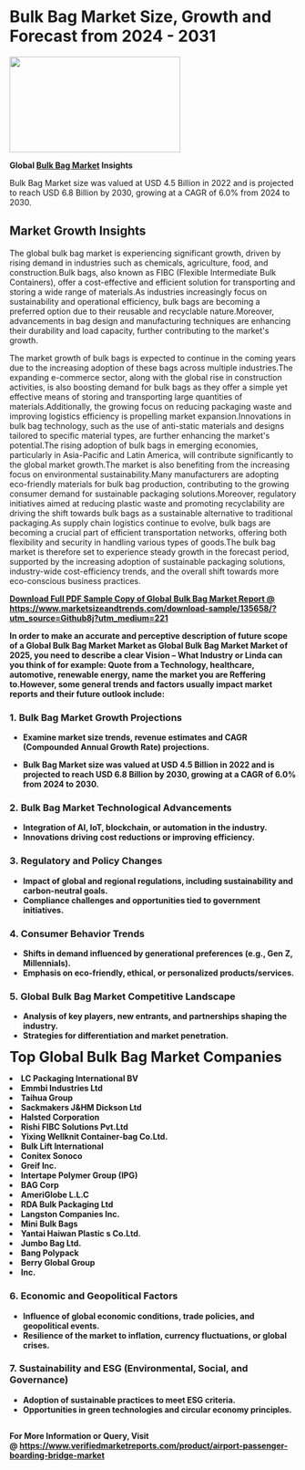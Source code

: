 <H1>Bulk Bag Market Size, Growth and Forecast from 2024 - 2031</H1><img class="aligncenter size-medium wp-image-584254" src="https://thirdeyenews.in/wp-content/uploads/2024/09/Global-Market-Research-300x168.jpeg" alt="" width="300" height="168" /><p><strong>Global&nbsp;<a href="https://www.marketsizeandtrends.com/download-sample/135658/?utm_source=Github8j?utm_medium=221">Bulk Bag Market</a> Insights</strong></p><p>Bulk Bag Market size was valued at USD 4.5 Billion in 2022 and is projected to reach USD 6.8 Billion by 2030, growing at a CAGR of 6.0% from 2024 to 2030.</p><p><!DOCTYPE html> <html lang="en"> <head> <meta charset="UTF-8"> <meta name="viewport" content="width=device-width, initial-scale=1.0"> <title>Bulk Bag Market Growth Insights</title> </head> <body> <h2>Market Growth Insights</h2> <p>The global bulk bag market is experiencing significant growth, driven by rising demand in industries such as chemicals, agriculture, food, and construction.Bulk bags, also known as FIBC (Flexible Intermediate Bulk Containers), offer a cost-effective and efficient solution for transporting and storing a wide range of materials.As industries increasingly focus on sustainability and operational efficiency, bulk bags are becoming a preferred option due to their reusable and recyclable nature.Moreover, advancements in bag design and manufacturing techniques are enhancing their durability and load capacity, further contributing to the market's growth.</p> <p><strong><a href="download-link-here"></a></strong></p> <p>The market growth of bulk bags is expected to continue in the coming years due to the increasing adoption of these bags across multiple industries.The expanding e-commerce sector, along with the global rise in construction activities, is also boosting demand for bulk bags as they offer a simple yet effective means of storing and transporting large quantities of materials.Additionally, the growing focus on reducing packaging waste and improving logistics efficiency is propelling market expansion.Innovations in bulk bag technology, such as the use of anti-static materials and designs tailored to specific material types, are further enhancing the market's potential.The rising adoption of bulk bags in emerging economies, particularly in Asia-Pacific and Latin America, will contribute significantly to the global market growth.The market is also benefiting from the increasing focus on environmental sustainability.Many manufacturers are adopting eco-friendly materials for bulk bag production, contributing to the growing consumer demand for sustainable packaging solutions.Moreover, regulatory initiatives aimed at reducing plastic waste and promoting recyclability are driving the shift towards bulk bags as a sustainable alternative to traditional packaging.As supply chain logistics continue to evolve, bulk bags are becoming a crucial part of efficient transportation networks, offering both flexibility and security in handling various types of goods.The bulk bag market is therefore set to experience steady growth in the forecast period, supported by the increasing adoption of sustainable packaging solutions, industry-wide cost-efficiency trends, and the overall shift towards more eco-conscious business practices.<p><strong><a href="get-more-link-here"></p><p><span class=""><strong>Download Full PDF Sample Copy of Global Bulk Bag Market Report</strong> @ <a href="https://www.marketsizeandtrends.com/download-sample/135658/?utm_source=Github8j?utm_medium=221" target="_blank">https://www.marketsizeandtrends.com/download-sample/135658/?utm_source=Github8j?utm_medium=221</a></span></p><p>In order to make an accurate and perceptive description of future scope of a Global&nbsp;Bulk Bag Market Market as Global&nbsp;Bulk Bag Market Market of 2025, you need to describe a clear Vision &ndash; What Industry or Linda can you think of for example: Quote from a Technology, healthcare, automotive, renewable energy, name the market you are Reffering to.However, some general trends and factors usually impact market reports and their future outlook include:</p><h3>1.&nbsp;<strong>Bulk Bag Market Growth Projections</strong></h3><ul><li>Examine market size trends, revenue estimates and CAGR (Compounded Annual Growth Rate) projections.</li><li><p>Bulk Bag Market size was valued at USD 4.5 Billion in 2022 and is projected to reach USD 6.8 Billion by 2030, growing at a CAGR of 6.0% from 2024 to 2030.</p></li></ul><h3>2.&nbsp;<strong>Bulk Bag Market Technological Advancements</strong></h3><ul><li>Integration of AI, IoT, blockchain, or automation in the industry.</li><li>Innovations driving cost reductions or improving efficiency.</li></ul><h3>3.&nbsp;<strong>Regulatory and Policy Changes</strong></h3><ul><li>Impact of global and regional regulations, including sustainability and carbon-neutral goals.</li><li>Compliance challenges and opportunities tied to government initiatives.</li></ul><h3>4.&nbsp;<strong>Consumer Behavior Trends</strong></h3><ul><li>Shifts in demand influenced by generational preferences (e.g., Gen Z, Millennials).</li><li>Emphasis on eco-friendly, ethical, or personalized products/services.</li></ul><h3>5.&nbsp;<strong>Global Bulk Bag Market Competitive Landscape</strong></h3><ul><li>Analysis of key players, new entrants, and partnerships shaping the industry.</li><li>Strategies for differentiation and market penetration.</li></ul><p data-pm-slice="1 1 []"><span style="color: inherit; font-family: inherit; font-size: 25px;">Top Global Bulk Bag Market Companies</span></p><div class="" data-test-id=""><p><li>LC Packaging International BV</li><li> Emmbi Industries Ltd</li><li> Taihua Group</li><li> Sackmakers J&HM Dickson Ltd</li><li> Halsted Corporation</li><li> Rishi FIBC Solutions Pvt.Ltd</li><li> Yixing Wellknit Container-bag Co.Ltd.</li><li> Bulk Lift International</li><li> Conitex Sonoco</li><li> Greif Inc.</li><li> Intertape Polymer Group (IPG)</li><li> BAG Corp</li><li> AmeriGlobe L.L.C</li><li> RDA Bulk Packaging Ltd</li><li> Langston Companies Inc.</li><li> Mini Bulk Bags</li><li> Yantai Haiwan Plastic s Co.Ltd.</li><li> Jumbo Bag Ltd.</li><li> Bang Polypack</li><li> Berry Global Group</li><li> Inc.</li></p></div><h3>6.&nbsp;<strong>Economic and Geopolitical Factors</strong></h3><ul><li>Influence of global economic conditions, trade policies, and geopolitical events.</li><li>Resilience of the market to inflation, currency fluctuations, or global crises.</li></ul><h3>7.&nbsp;<strong>Sustainability and ESG (Environmental, Social, and Governance)</strong></h3><ul><li>Adoption of sustainable practices to meet ESG criteria.</li><li>Opportunities in green technologies and circular economy principles.</li></ul><h2><strong style="font-size: 14px;">For More Information or Query, Visit @&nbsp;</strong><a style="background-color: #ffffff; font-size: 14px;" href="https://www.marketsizeandtrends.com/report/bulk-bag-market/" target="_blank">https://www.verifiedmarketreports.com/product/airport-passenger-boarding-bridge-market</a></h2>